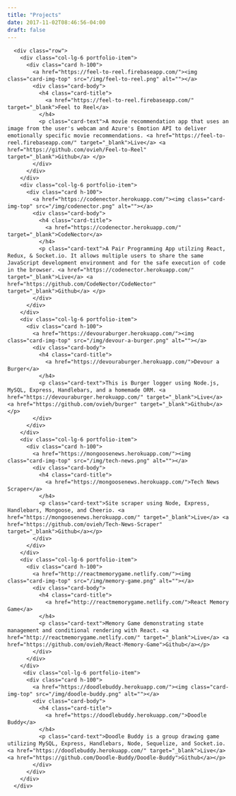 ```yaml
---
title: "Projects"
date: 2017-11-02T08:46:56-04:00
draft: false
---
```


      <div class="row">
        <div class="col-lg-6 portfolio-item">
          <div class="card h-100">
            <a href="https://feel-to-reel.firebaseapp.com/"><img class="card-img-top" src="/img/feel-to-reel.png" alt=""></a>
            <div class="card-body">
              <h4 class="card-title">
                <a href="https://feel-to-reel.firebaseapp.com/" target="_blank">Feel to Reel</a>
              </h4>
              <p class="card-text">A movie recommendation app that uses an image from the user's webcam and Azure's Emotion API to deliver emotionally specific movie recommendations. <a href="https://feel-to-reel.firebaseapp.com/" target="_blank">Live</a> <a href="https://github.com/ovieh/Feel-to-Reel" target="_blank">Github</a> </p>
            </div>
          </div>
        </div>
        <div class="col-lg-6 portfolio-item">
          <div class="card h-100">
            <a href="https://codenector.herokuapp.com/"><img class="card-img-top" src="/img/codenector.png" alt=""></a>
            <div class="card-body">
              <h4 class="card-title">
                <a href="https://codenector.herokuapp.com/" target="_blank">CodeNector</a>
              </h4>
              <p class="card-text">A Pair Programming App utilzing React, Redux, & Socket.io. It allows multiple users to share the same JavaScript development environment and for the safe execution of code in the browser. <a href="https://codenector.herokuapp.com/" target="_blank">Live</a> <a href="https://github.com/CodeNector/CodeNector" target="_blank">Github</a> </p>
            </div>
          </div>
        </div>
        <div class="col-lg-6 portfolio-item">
          <div class="card h-100">
            <a href="https://devouraburger.herokuapp.com/"><img class="card-img-top" src="/img/devour-a-burger.png" alt=""></a>
            <div class="card-body">
              <h4 class="card-title">
                <a href="https://devouraburger.herokuapp.com/">Devour a Burger</a>
              </h4>
              <p class="card-text">This is Burger logger using Node.js, MySQL, Express, Handlebars, and a homemade ORM. <a href="https://devouraburger.herokuapp.com/" target="_blank">Live</a> <a href="https://github.com/ovieh/burger" target="_blank">Github</a></p>
            </div>
          </div>
        </div>
        <div class="col-lg-6 portfolio-item">
          <div class="card h-100">
            <a href="https://mongoosenews.herokuapp.com/"><img class="card-img-top" src="/img/tech-news.png" alt=""></a>
            <div class="card-body">
              <h4 class="card-title">
                <a href="https://mongoosenews.herokuapp.com/">Tech News Scraper</a>
              </h4>
              <p class="card-text">Site scraper using Node, Express, Handlebars, Mongoose, and Cheerio. <a href="https://mongoosenews.herokuapp.com/" target="_blank">Live</a> <a href="https://github.com/ovieh/Tech-News-Scraper" target="_blank">Github</a></p>
            </div>
          </div>
        </div>
        <div class="col-lg-6 portfolio-item">
          <div class="card h-100">
            <a href="http://reactmemorygame.netlify.com/"><img class="card-img-top" src="/img/memory-game.png" alt=""></a>
            <div class="card-body">
              <h4 class="card-title">
                <a href="http://reactmemorygame.netlify.com/">React Memory Game</a>
              </h4>
              <p class="card-text">Memory Game demonstrating state management and conditional rendering with React. <a href="http://reactmemorygame.netlify.com/" target="_blank">Live</a> <a href="https://github.com/ovieh/React-Memory-Game">Github</a></p>
            </div>
          </div>
        </div>
         <div class="col-lg-6 portfolio-item">
          <div class="card h-100">
            <a href="https://doodlebuddy.herokuapp.com/"><img class="card-img-top" src="/img/doodle-buddy.png" alt=""></a>
            <div class="card-body">
              <h4 class="card-title">
                <a href="https://doodlebuddy.herokuapp.com/">Doodle Buddy</a>
              </h4>
              <p class="card-text">Doodle Buddy is a group drawing game utilizing MySQL, Express, Handlebars, Node, Sequelize, and Socket.io. <a href="https://doodlebuddy.herokuapp.com/" target="_blank">Live</a> <a href="https://github.com/Doodle-Buddy/Doodle-Buddy">Github</a></p>
            </div>
          </div>
        </div>
      </div>